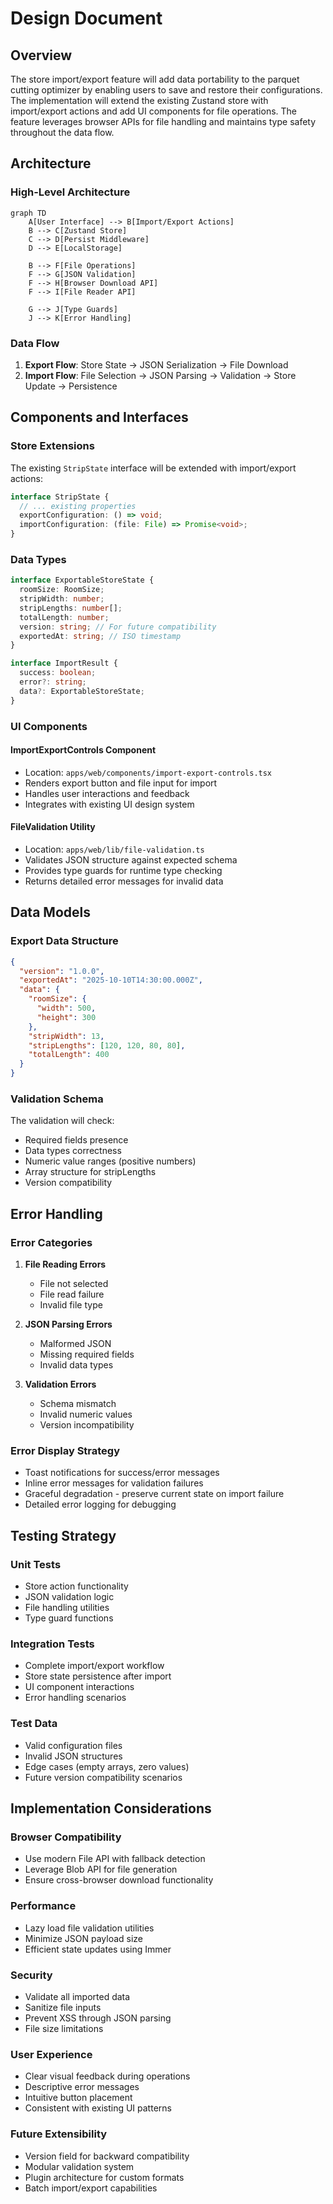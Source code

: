 # Design Document

## Overview

The store import/export feature will add data portability to the parquet cutting optimizer by enabling users to save and restore their configurations. The implementation will extend the existing Zustand store with import/export actions and add UI components for file operations. The feature leverages browser APIs for file handling and maintains type safety throughout the data flow.

## Architecture

### High-Level Architecture

```mermaid
graph TD
    A[User Interface] --> B[Import/Export Actions]
    B --> C[Zustand Store]
    C --> D[Persist Middleware]
    D --> E[LocalStorage]
    
    B --> F[File Operations]
    F --> G[JSON Validation]
    F --> H[Browser Download API]
    F --> I[File Reader API]
    
    G --> J[Type Guards]
    J --> K[Error Handling]
```

### Data Flow

1. **Export Flow**: Store State → JSON Serialization → File Download
2. **Import Flow**: File Selection → JSON Parsing → Validation → Store Update → Persistence

## Components and Interfaces

### Store Extensions

The existing `StripState` interface will be extended with import/export actions:

```typescript
interface StripState {
  // ... existing properties
  exportConfiguration: () => void;
  importConfiguration: (file: File) => Promise<void>;
}
```

### Data Types

```typescript
interface ExportableStoreState {
  roomSize: RoomSize;
  stripWidth: number;
  stripLengths: number[];
  totalLength: number;
  version: string; // For future compatibility
  exportedAt: string; // ISO timestamp
}

interface ImportResult {
  success: boolean;
  error?: string;
  data?: ExportableStoreState;
}
```

### UI Components

#### ImportExportControls Component
- Location: `apps/web/components/import-export-controls.tsx`
- Renders export button and file input for import
- Handles user interactions and feedback
- Integrates with existing UI design system

#### FileValidation Utility
- Location: `apps/web/lib/file-validation.ts`
- Validates JSON structure against expected schema
- Provides type guards for runtime type checking
- Returns detailed error messages for invalid data

## Data Models

### Export Data Structure

```json
{
  "version": "1.0.0",
  "exportedAt": "2025-10-10T14:30:00.000Z",
  "data": {
    "roomSize": {
      "width": 500,
      "height": 300
    },
    "stripWidth": 13,
    "stripLengths": [120, 120, 80, 80],
    "totalLength": 400
  }
}
```

### Validation Schema

The validation will check:
- Required fields presence
- Data types correctness
- Numeric value ranges (positive numbers)
- Array structure for stripLengths
- Version compatibility

## Error Handling

### Error Categories

1. **File Reading Errors**
   - File not selected
   - File read failure
   - Invalid file type

2. **JSON Parsing Errors**
   - Malformed JSON
   - Missing required fields
   - Invalid data types

3. **Validation Errors**
   - Schema mismatch
   - Invalid numeric values
   - Version incompatibility

### Error Display Strategy

- Toast notifications for success/error messages
- Inline error messages for validation failures
- Graceful degradation - preserve current state on import failure
- Detailed error logging for debugging

## Testing Strategy

### Unit Tests
- Store action functionality
- JSON validation logic
- File handling utilities
- Type guard functions

### Integration Tests
- Complete import/export workflow
- Store state persistence after import
- UI component interactions
- Error handling scenarios

### Test Data
- Valid configuration files
- Invalid JSON structures
- Edge cases (empty arrays, zero values)
- Future version compatibility scenarios

## Implementation Considerations

### Browser Compatibility
- Use modern File API with fallback detection
- Leverage Blob API for file generation
- Ensure cross-browser download functionality

### Performance
- Lazy load file validation utilities
- Minimize JSON payload size
- Efficient state updates using Immer

### Security
- Validate all imported data
- Sanitize file inputs
- Prevent XSS through JSON parsing
- File size limitations

### User Experience
- Clear visual feedback during operations
- Descriptive error messages
- Intuitive button placement
- Consistent with existing UI patterns

### Future Extensibility
- Version field for backward compatibility
- Modular validation system
- Plugin architecture for custom formats
- Batch import/export capabilities